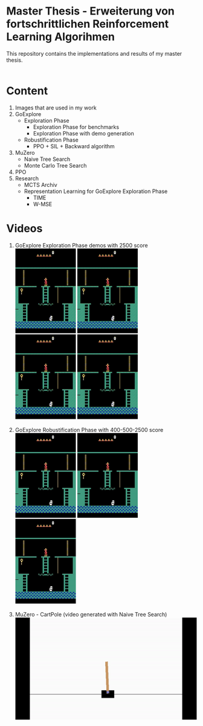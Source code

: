 # Master Thesis - Erweiterung von fortschrittlichen Reinforcement Learning Algorihmen
This repository contains the implementations and results of my master thesis. <br><br>
# Content
1. Images that are used in my work
2. GoExplore
   - Exploration Phase
     - Exploration Phase for benchmarks
     - Exploration Phase with demo generation
   - Robustification Phase
     - PPO + SIL + Backward algorithm
3. MuZero
   - Naive Tree Search
   - Monte Carlo Tree Search
4. PPO
5. Research
   - MCTS Archiv
   - Representation Learning for GoExplore Exploration Phase
     - TIME
     - W-MSE

# Videos
1. GoExplore Exploration Phase demos with 2500 score <br>
![1](https://github.com/Hauf3n/master_thesis/blob/main/goexplore/robustification/demos/2500_5_demos/demo0.gif)
![2](https://github.com/Hauf3n/master_thesis/blob/main/goexplore/robustification/demos/2500_5_demos/demo1.gif)
![4](https://github.com/Hauf3n/master_thesis/blob/main/goexplore/robustification/demos/2500_5_demos/demo3.gif)
![5](https://github.com/Hauf3n/master_thesis/blob/main/goexplore/robustification/demos/2500_5_demos/demo4.gif)<br><br>
2. GoExplore Robustification Phase with 400-500-2500 score <br>
![6](https://github.com/Hauf3n/master_thesis/blob/main/goexplore/robustification/.results/400/5_demos_run_0/400_5_demos.gif)
![8](https://github.com/Hauf3n/master_thesis/blob/main/goexplore/robustification/.results/500/5_demos_run_0/500_5_demos.gif)
![9](https://github.com/Hauf3n/master_thesis/blob/main/goexplore/robustification/.results/2500/5_demos_run_0/2500_5_runs.gif)
<br><br>
3. MuZero - CartPole (video generated with Naive Tree Search)<br>
![7](https://github.com/Hauf3n/MuZero-PyTorch/blob/master/media/cartpole_naive_tree_search.gif)<br><br>
